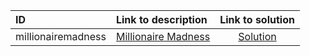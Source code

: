 | ID | Link to description | Link to solution |
|:---|:---|:---:|
| millionairemadness | [Millionaire Madness](https://open.kattis.com/problems/millionairemadness) | [Solution](https://github.com/versenyi98/leetcode-solutions/tree/main/solutions/Millionaire%20Madness)|

